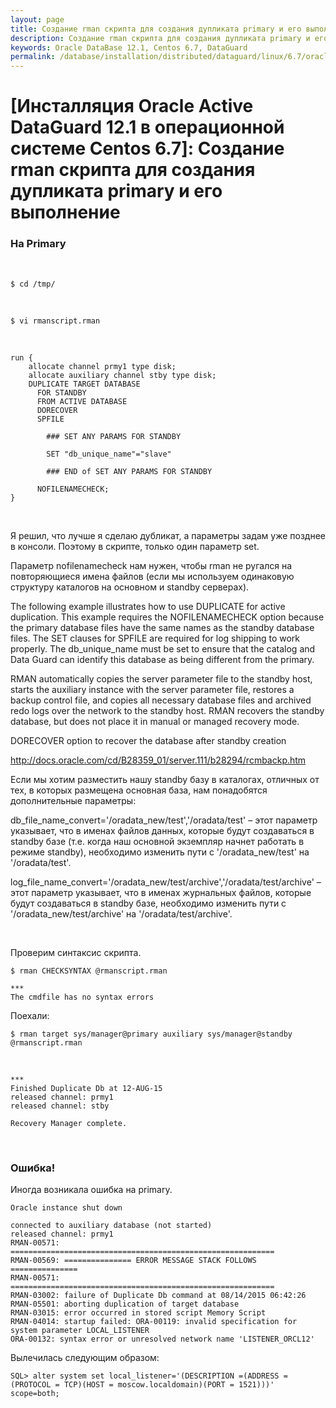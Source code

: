 ```yaml
---
layout: page
title: Создание rman скрипта для создания дупликата primary и его выполнение
description: Создание rman скрипта для создания дупликата primary и его выполнение
keywords: Oracle DataBase 12.1, Centos 6.7, DataGuard
permalink: /database/installation/distributed/dataguard/linux/6.7/oracle/12.1/run-rman-script-for-duplicate-instance/
---
```


# [Инсталляция Oracle Active DataGuard 12.1 в операционной системе Centos 6.7]: Создание rman скрипта для создания дупликата primary и его выполнение

### На Primary

<br/>

    $ cd /tmp/

<br/>

    $ vi rmanscript.rman

<br/>

    run {
    	allocate channel prmy1 type disk;
    	allocate auxiliary channel stby type disk;
    	DUPLICATE TARGET DATABASE
    	  FOR STANDBY
    	  FROM ACTIVE DATABASE
    	  DORECOVER
    	  SPFILE

    		### SET ANY PARAMS FOR STANDBY

    		SET "db_unique_name"="slave"

    		### END of SET ANY PARAMS FOR STANDBY

    	  NOFILENAMECHECK;
    }

<br/>

Я решил, что лучше я сделаю дубликат, а параметры задам уже позднее в консоли. Поэтому в скрипте, только один параметр set.

Параметр nofilenamecheck нам нужен, чтобы rman не ругался на повторяющиеся имена файлов (если мы используем одинаковую структуру каталогов на основном и standby серверах).

The following example illustrates how to use DUPLICATE for active duplication. This example requires the NOFILENAMECHECK option because the primary database files have the same names as the standby database files. The SET clauses for SPFILE are required for log shipping to work properly. The db_unique_name must be set to ensure that the catalog and Data Guard can identify this database as being different from the primary.

RMAN automatically copies the server parameter file to the standby host, starts the auxiliary instance with the server parameter file, restores a backup control file, and copies all necessary database files and archived redo logs over the network to the standby host. RMAN recovers the standby database, but does not place it in manual or managed recovery mode.

DORECOVER option to recover the database after standby creation

http://docs.oracle.com/cd/B28359_01/server.111/b28294/rcmbackp.htm

Если мы хотим разместить нашу standby базу в каталогах, отличных от тех, в которых размещена основная база, нам понадобятся дополнительные параметры:

db_file_name_convert='/oradata_new/test','/oradata/test' – этот параметр указывает, что в именах файлов данных, которые будут создаваться в standby базе (т.е. когда наш основной экземпляр начнет работать в режиме standby), необходимо изменить пути с '/oradata_new/test' на '/oradata/test'.

log_file_name_convert='/oradata_new/test/archive','/oradata/test/archive' – этот параметр указывает, что в именах журнальных файлов, которые будут создаваться в standby базе, необходимо изменить пути с '/oradata_new/test/archive' на '/oradata/test/archive'.

<br/>

Проверим синтаксис скрипта.

    $ rman CHECKSYNTAX @rmanscript.rman

    ***
    The cmdfile has no syntax errors

Поехали:

    $ rman target sys/manager@primary auxiliary sys/manager@standby @rmanscript.rman

<br/>

    ***
    Finished Duplicate Db at 12-AUG-15
    released channel: prmy1
    released channel: stby

    Recovery Manager complete.

<!--

SQL>  select to_char(CURRENT_SCN) CURRENT_SCN FROM V$DATABASE;

-->

<br/>

### Ошибка!

Иногда возникала ошибка на primary.

    Oracle instance shut down

    connected to auxiliary database (not started)
    released channel: prmy1
    RMAN-00571: ===========================================================
    RMAN-00569: =============== ERROR MESSAGE STACK FOLLOWS ===============
    RMAN-00571: ===========================================================
    RMAN-03002: failure of Duplicate Db command at 08/14/2015 06:42:26
    RMAN-05501: aborting duplication of target database
    RMAN-03015: error occurred in stored script Memory Script
    RMAN-04014: startup failed: ORA-00119: invalid specification for system parameter LOCAL_LISTENER
    ORA-00132: syntax error or unresolved network name 'LISTENER_ORCL12'

Вылечилась следующим образом:

    SQL> alter system set local_listener='(DESCRIPTION =(ADDRESS = (PROTOCOL = TCP)(HOST = moscow.localdomain)(PORT = 1521)))' scope=both;
